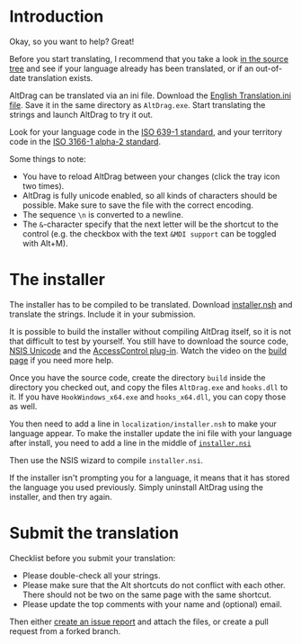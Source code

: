 # Introduction

Okay, so you want to help? Great!

Before you start translating, I recommend that you take a look [in the source tree](https://github.com/stefansundin/altdrag/tree/master/localization) and see if your language already has been translated, or if an out-of-date translation exists.

AltDrag can be translated via an ini file. Download the [English Translation.ini file](https://raw.githubusercontent.com/stefansundin/altdrag/master/localization/en_US/Translation.ini). Save it in the same directory as `AltDrag.exe`. Start translating the strings and launch AltDrag to try it out.

Look for your language code in the [ISO 639-1 standard](http://en.wikipedia.org/wiki/List_of_ISO_639-2_codes), and your territory code in the [ISO 3166-1 alpha-2 standard](http://en.wikipedia.org/wiki/ISO_3166-1_alpha-2#Officially_assigned_code_elements).

Some things to note:
  * You have to reload AltDrag between your changes (click the tray icon two times).
  * AltDrag is fully unicode enabled, so all kinds of characters should be possible. Make sure to save the file with the correct encoding.
  * The sequence `\n` is converted to a newline.
  * The `&`-character specify that the next letter will be the shortcut to the control (e.g. the checkbox with the text `&MDI support` can be toggled with Alt+M).


# The installer

The installer has to be compiled to be translated. Download [installer.nsh](https://raw.githubusercontent.com/stefansundin/altdrag/master/localization/en_US/installer.nsh) and translate the strings. Include it in your submission.

It is possible to build the installer without compiling AltDrag itself, so it is not that difficult to test by yourself. You still have to download the source code, [NSIS Unicode](http://code.google.com/p/unsis/downloads/list) and the [AccessControl plug-in](http://nsis.sourceforge.net/AccessControl_plug-in). Watch the video on the [build page](build.md) if you need more help.

Once you have the source code, create the directory `build` inside the directory you checked out, and copy the files `AltDrag.exe` and `hooks.dll` to it. If you have `HookWindows_x64.exe` and `hooks_x64.dll`, you can copy those as well.

You then need to add a line in `localization/installer.nsh` to make your language appear. To make the installer update the ini file with your language after install, you need to add a line in the middle of [`installer.nsi`](https://github.com/stefansundin/altdrag/blob/bdd76dd0ac6d24e447d43c7d378d8c13f17a3099/installer.nsi#L219)

Then use the NSIS wizard to compile `installer.nsi`.

If the installer isn't prompting you for a language, it means that it has stored the language you used previously. Simply uninstall AltDrag using the installer, and then try again.


# Submit the translation

Checklist before you submit your translation:
  * Please double-check all your strings.
  * Please make sure that the Alt shortcuts do not conflict with each other. There should not be two on the same page with the same shortcut.
  * Please update the top comments with your name and (optional) email.

Then either [create an issue report](https://github.com/stefansundin/altdrag/issues/new?labels[]=translation&title=Swedish%20(se-SE)&body=-%20[%20]%20I%20have%20double-checked%20all%20strings%0A-%20[%20]%20I%20have%20double-checked%20the%20Alt-shortcuts%0A-%20[%20]%20I%20have%20updated%20the%20top%20comments%20with%20my%20name%20and%20(optional)%20email%0A-%20[%20]%20I%20have%20attached%20the%20files) and attach the files, or create a pull request from a forked branch.
